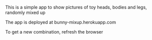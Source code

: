 This is a simple app to show pictures of toy heads, bodies and legs, randomly mixed up

The app is deployed at bunny-mixup.herokuapp.com

To get a new combination, refresh the browser
